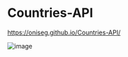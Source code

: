 # Countries-API

https://oniseg.github.io/Countries-API/


![image](https://user-images.githubusercontent.com/35266228/208106085-e67c2606-cb3c-4d92-a7c8-59bf0f3281d9.png)
